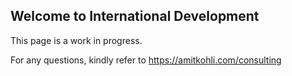 ## Welcome to International Development

This page is a work in progress.

For any questions, kindly refer to https://amitkohli.com/consulting

